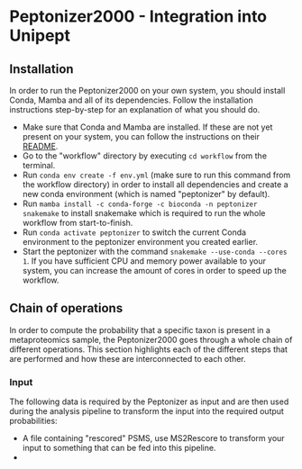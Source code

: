 # Peptonizer2000 - Integration into Unipept

## Installation
In order to run the Peptonizer2000 on your own system, you should install Conda, Mamba and all of its dependencies.
Follow the installation instructions step-by-step for an explanation of what you should do.

* Make sure that Conda and Mamba are installed. If these are not yet present on your system, you can follow the instructions on their [README](https://github.com/conda-forge/miniforge).
* Go to the "workflow" directory by executing `cd workflow` from the terminal.
* Run `conda env create -f env.yml` (make sure to run this command from the workflow directory) in order to install all dependencies and create a new conda environment (which is named "peptonizer" by default).
* Run `mamba install -c conda-forge -c bioconda -n peptonizer snakemake` to install snakemake which is required to run the whole workflow from start-to-finish.
* Run `conda activate peptonizer` to switch the current Conda environment to the peptonizer environment you created earlier.
* Start the peptonizer with the command `snakemake --use-conda --cores 1`. If you have sufficient CPU and memory power available to your system, you can increase the amount of cores in order to speed up the workflow.

## Chain of operations
In order to compute the probability that a specific taxon is present in a metaproteomics sample, the Peptonizer2000 goes through a whole chain of different operations.
This section highlights each of the different steps that are performed and how these are interconnected to each other.

### Input
The following data is required by the Peptonizer as input and are then used during the analysis pipeline to transform the input into the required output probabilities:
* A file containing "rescored" PSMS, use MS2Rescore to transform your input to something that can be fed into this pipeline.
* 

